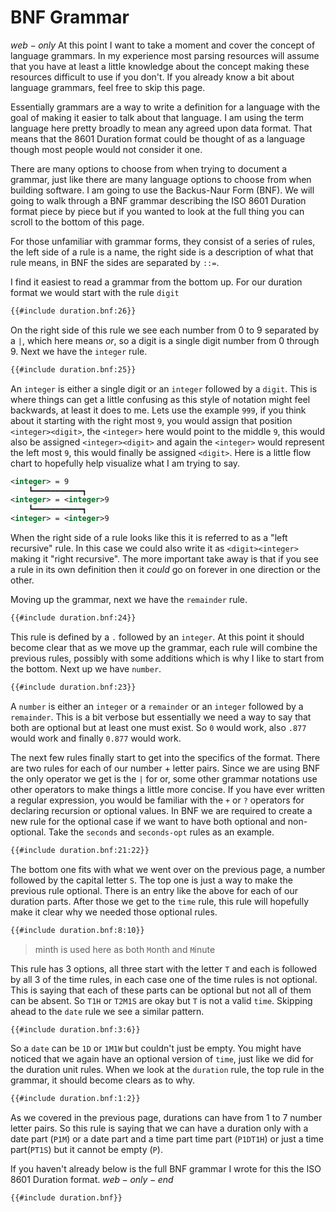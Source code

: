 # BNF Grammar

$web-only$
At this point I want to take a moment and cover the concept of language grammars.
In my experience most parsing resources will assume that you have at least
a little knowledge about the concept making these resources difficult to use if
you don't. If you already know a bit about language grammars, feel free to skip
this page.

Essentially grammars are a way to write a definition for a language with the
goal of making it easier to talk about that language. I am using the term
language here pretty broadly to mean any agreed upon data format. That means that
the 8601 Duration format could be thought of as a language though most people would
not consider it one.

There are many options to choose from when trying to document a grammar,
just like there are many language options to choose from when building software.
I am going to use the Backus-Naur Form (BNF). We will going to walk through
a BNF grammar describing the ISO 8601 Duration format piece by piece but
if you wanted to look at the full thing you can scroll to the bottom of this page.

For those unfamiliar with grammar forms, they consist of a series of rules,
the left side of a rule is a name, the right side is a description of what
that rule means, in BNF the sides are separated by `::=`.

I find it easiest to read a grammar from the bottom up. For our duration format
we would start with the rule `digit`

```xml
{{#include duration.bnf:26}}
```
On the right side of this rule we see each number from 0 to 9 separated by a
`|`, which here means *or*, so a digit is a single digit number from 0
through 9. Next we have the `integer` rule.

```xml
{{#include duration.bnf:25}}
```
An `integer` is either a single digit or an `integer` followed by a `digit`.
This is where things can get a little confusing as this style of
notation might feel backwards, at least it does to me. Lets use the
example `999`, if you think about it starting with the right most `9`,
you would assign that position `<integer><digit>`, the `<integer>` here
would point to the middle `9`, this would also be assigned `<integer><digit>`
and again the `<integer>` would represent the left most `9`, this would
finally be assigned `<digit>`. Here is a little flow chart to hopefully
help visualize what I am trying to say.

```xml
<integer> = 9
    ┗━━━━━━━━━━━┓
<integer> = <integer>9
    ┗━━━━━━━━━━━┓
<integer> = <integer>9
```

When the right side of a rule looks like this it is referred to as a
"left recursive" rule. In this case we could also write it as `<digit><integer>` making it "right recursive". The more important take away is that if you see a
rule in its own definition then it *could* go on forever in one direction or the other.

Moving up the grammar, next we have the `remainder` rule.

```xml
{{#include duration.bnf:24}}
```
This rule is defined by a `.` followed by an `integer`. At this point it
should become clear that as we move up the grammar, each rule will combine
the previous rules, possibly with some additions which is why I like to
start from the bottom. Next up we have `number`.

```xml
{{#include duration.bnf:23}}
```

A `number` is either an `integer` or a `remainder` or an `integer` followed
by a `remainder`. This is a bit verbose but essentially we need a way
to say that both are optional but at least one must exist. So `0` would
work, also `.877` would work and finally `0.877` would work.

The next few rules finally start to get into the specifics of the format.
There are two rules for each of our number + letter pairs. Since we are
using BNF the only operator we get is the `|` for or, some other grammar
notations use other operators to make things a little more concise. If you have
ever written a regular expression, you would be familiar with the `+` or `?`
operators for declaring recursion or optional values. In BNF we are required
to create a new rule for the optional case if we want to have both optional
and non-optional. Take the `seconds` and `seconds-opt` rules as an example.

```xml
{{#include duration.bnf:21:22}}
```
The bottom one fits with what we went over on the previous page, a number
followed by the capital letter `S`. The top one is just a way to make the
previous rule optional. There is an entry like the above for each of our
duration parts. After those we get to the `time` rule, this rule will
hopefully make it clear why we needed those optional rules.

```xml
{{#include duration.bnf:8:10}}
```
> minth is used here as both `M`onth and `M`inute

This rule has 3 options, all three start with the letter `T` and each is
followed by all 3 of the time rules, in each case one of the time rules
is not optional. This is saying that each of these parts can be optional
but not all of them can be absent. So `T1H` or `T2M1S` are okay but `T`
is not a valid `time`. Skipping ahead to the `date` rule we see a similar
pattern.

```xml
{{#include duration.bnf:3:6}}
```

So a `date` can be `1D` or `1M1W` but couldn't just be empty. You might
have noticed that we again have an optional version of `time`, just
like we did for the duration unit rules. When we look at the `duration`
rule, the top rule in the grammar, it should become clears as to why.

```xml
{{#include duration.bnf:1:2}}
```
As we covered in the previous page, durations can have from 1 to 7
number letter pairs. So this rule is saying that we can have a duration
only with a date part (`P1M`) or a date part and a time part time part
(`P1DT1H`) or just a time part(`PT1S`) but it cannot be empty (`P`).

If you haven't already below is the full BNF grammar I wrote for this
the ISO 8601 Duration format.
$web-only-end$

```xml
{{#include duration.bnf}}
```